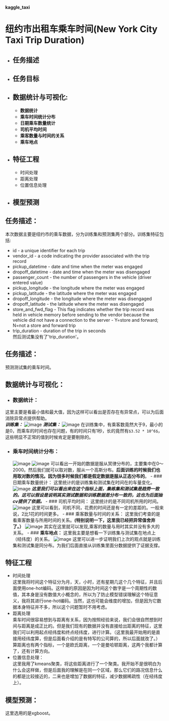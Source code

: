 **kaggle_taxi**  
# **纽约市出租车乘车时间(New York City Taxi Trip Duration)**

 - ## **任务描述**
 - ## **任务目标**
 - ## **数据统计与可视化:**
   - **数据统计**
   - **乘车时间统计分布**
   - **日期乘车数量统计**
   - **司机平均时间**
   - **乘客数量与时间的关系**
   - **乘车地点**
 - ## **特征工程**
   - 时间处理
   - 距离处理
   - 位置信息处理
 - ## **模型预测**
 
## 任务描述：
  本次数据主要是纽约市的乘车数据，分为训练集和预测集两个部分。训练集特征包括:  
- id - a unique identifier for each trip
- vendor_id - a code indicating the provider associated with the trip record
- pickup_datetime - date and time when the meter was engaged
- dropoff_datetime - date and time when the meter was disengaged
- passenger_count - the number of passengers in the vehicle (driver entered value)
- pickup_longitude - the longitude where the meter was engaged
- pickup_latitude - the latitude where the meter was engaged
- dropoff_longitude - the longitude where the meter was disengaged
- dropoff_latitude - the latitude where the meter was disengaged
- store_and_fwd_flag - This flag indicates whether the trip record was held in vehicle memory before sending to the vendor because the vehicle did not have a connection to the server - Y=store and forward; N=not a store and forward trip
- trip_duration - duration of the trip in seconds  
然后测试集没有了'trip_duration'。
## 任务描述：
  预测测试集的乘车时间。
## 数据统计与可视化：
   - ### 数据统计：
这里主要是看最小值和最大值，因为这样可以看出是否存在有异常点，可以为后面消除异常点提供帮助。    
     ***训练集：***
          ![image](http://ww4.sinaimg.cn/large/0060lm7Tly1fjbdf9ibigj319s0j012t.jpg)
     ***测试集：***
          ![image](http://ww2.sinaimg.cn/large/0060lm7Tly1fjbdhhpliij319o0j8jz4.jpg)
    在训练集中，有乘客数竟然大于9，最小的是0，而乘车的时间也存在问题，有的时间只有1秒，长的竟然有`$3.52 * 10^6$`，这些明显不正常的值到时候肯定是要剔除的。
   - ### 乘车时间统计分布：
        ![image](http://ww3.sinaimg.cn/large/0060lm7Tly1fjbdw5k8mjj30e509jt8p.jpg)
        ![image](http://ww4.sinaimg.cn/large/0060lm7Tly1fjbdwn2wxfj30e509j0sq.jpg)
        可以看出一开始的数据是服从冥律分布的，主要集中在0〜2000。然后我们就可以取对数，服从一个高斯分布。**后面训练的时候我们也用取对数的情况。因为很多时候我们都是假定数据是服从正态分布的**。
    - ### 日期乘车数量统计：
      这里统计的是训练集和测试集在时间在的车量变化。
      ![image](http://ww1.sinaimg.cn/large/0060lm7Tly1fjbe6q3s88j30dm095t9e.jpg)
      ***这里我们可以看出来在这个指标上面，集练集和测试集是趋势一致的。这可以假设是说明其实测试数据和训练数据是分布一致的，这也为后面抽cv提供了依据。***
    - ### 司机平均时间：
      这里统计的是不同司机所用的时间。
      ![image](http://ww3.sinaimg.cn/large/0060lm7Tly1fjbf9gm5rpj30du09xjrd.jpg)
   这里可以看到，司机不同，花费的时间还是有一定的差距的。一般来说，2比1花的时间更多。
    - ### 乘客数量与时间的关系：
      这里我们考查的是看乘客数量与所用时间的关系。**(特别说明一下，这里我已经把异常值舍弃了。）**
      ![image](http://ww1.sinaimg.cn/large/0060lm7Tly1fjbfczxk4tj30ry0gqwej.jpg)
      其实在这里就可以发现,乘客的数量与用时其实并没有多大的关系。
    - ### **乘车地点：**
      这里我主要是想看一下训练集与测试集在地点上（经纬度）的关系。
      ![image](http://ww2.sinaimg.cn/large/0060lm7Tly1fjbfmfn26vj30eo0angn2.jpg)
      这里可以进一步证明我们上次的观点就是训练集和测试集是同分布。为我们后面直接从训练集里面分数据提供了证据支撑。
## **特征工程**
  - 时间处理     
 这里我将时间这个特征分为月，天，小时，还有星期几这个几个特征，并且后面使用one-hot编码。这样做的原因是因为时间这个数字是一个周期性的数值，其本身是没有数值大小概念的，所以为了防止模型错误理解这个特征意义，我将其进行one-hot编码。当然，这也可能会维度的增加，但是因为它数据本身特征并不多，所以这个问题暂时不用考虑。
  - 距离处理  
  乘车时间很容易想到与距离有关系，因为按照经验来说，我们会很自然想到时间与距离是成正比的。但是我们现有的数据并没有直接给出距离的特征，这里我们可以利用起点经纬度和终点经纬度，进行计算。（这里我最开始用的是直接用经纬度算，但是后面看介绍的是有特写的公司算的，所以后面就改了。）算距离也有两个指标，一个是欧氏距离，一个是曼哈顿距离，这两个我都计算了，还有计算方向。
 - 位置信息处理：   
 这里我用了kmeans聚类，将这些距离进行了一个聚类。我开始不是很明白为什么会这样做，但是后面我的理解是在同一个区域，那么它们的路况信息什么的都是比较接近的，二来也是增加了数据的特征，减少数据稀疏性（在经纬度上）。
## 模型预测：
这里选用的是xgboost。
    